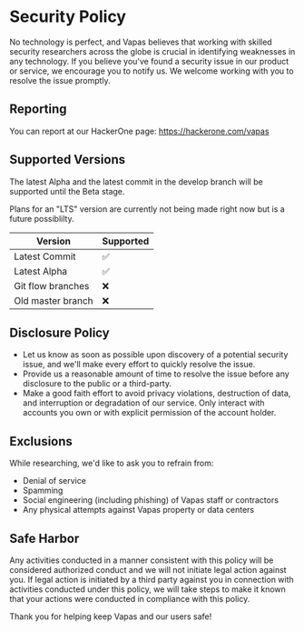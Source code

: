 # Security Policy

No technology is perfect, and Vapas believes that working with skilled security researchers across the globe is crucial in identifying weaknesses in any technology. If you believe you've found a security issue in our product or service, we encourage you to notify us. We welcome working with you to resolve the issue promptly. 

## Reporting

You can report at our HackerOne page: https://hackerone.com/vapas

## Supported Versions

The latest Alpha and the latest commit in the develop branch will be supported until the Beta stage.

Plans for an "LTS" version are currently not being made right now but is a future possiblilty.

| Version | Supported          |
| ------- | ------------------ |
| Latest Commit   | :white_check_mark: |
| Latest Alpha  | :white_check_mark: |
| Git flow branches   | :x:                |
| Old master branch  | :x:                |

## Disclosure Policy 
* Let us know as soon as possible upon discovery of a potential security issue, and we'll make every effort to quickly resolve the issue. 
* Provide us a reasonable amount of time to resolve the issue before any disclosure to the public or a third-party. 
* Make a good faith effort to avoid privacy violations, destruction of data, and interruption or degradation of our service. Only interact with accounts you own or with explicit permission of the account holder. 

## Exclusions 
While researching, we'd like to ask you to refrain from: 
* Denial of service 
* Spamming 
* Social engineering (including phishing) of Vapas staff or contractors 
* Any physical attempts against Vapas property or data centers 

## Safe Harbor 
Any activities conducted in a manner consistent with this policy will be considered authorized conduct and we will not initiate legal action against you. If legal action is initiated by a third party against you in connection with activities conducted under this policy, we will take steps to make it known that your actions were conducted in compliance with this policy. 

Thank you for helping keep Vapas and our users safe!
